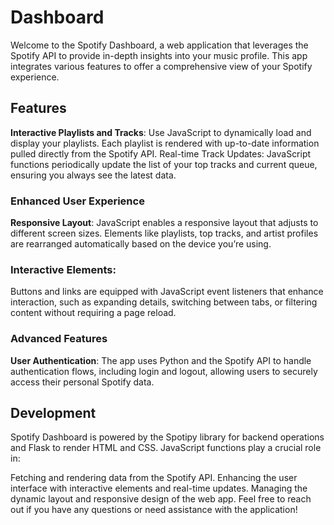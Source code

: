 # Dashboard
Welcome to the Spotify Dashboard, a web application that leverages the Spotify API to provide in-depth insights into your music profile. This app integrates various features to offer a comprehensive view of your Spotify experience.
<br>
## Features
**Interactive Playlists and Tracks**: 
Use JavaScript to dynamically load and display your playlists. Each playlist is rendered with up-to-date information pulled directly from the Spotify API.
Real-time Track Updates: JavaScript functions periodically update the list of your top tracks and current queue, ensuring you always see the latest data.
<br>
### Enhanced User Experience
**Responsive Layout**: JavaScript enables a responsive layout that adjusts to different screen sizes. Elements like playlists, top tracks, and artist profiles are rearranged automatically based on the device you’re using.
<br>
### Interactive Elements: 
Buttons and links are equipped with JavaScript event listeners that enhance interaction, such as expanding details, switching between tabs, or filtering content without requiring a page reload.
<br>
### Advanced Features
**User Authentication**: The app uses Python and the Spotify API to handle authentication flows, including login and logout, allowing users to securely access their personal Spotify data.
<br>
## Development
Spotify Dashboard is powered by the Spotipy library for backend operations and Flask to render HTML and CSS. JavaScript functions play a crucial role in:

Fetching and rendering data from the Spotify API.
Enhancing the user interface with interactive elements and real-time updates.
Managing the dynamic layout and responsive design of the web app.
Feel free to reach out if you have any questions or need assistance with the application!
